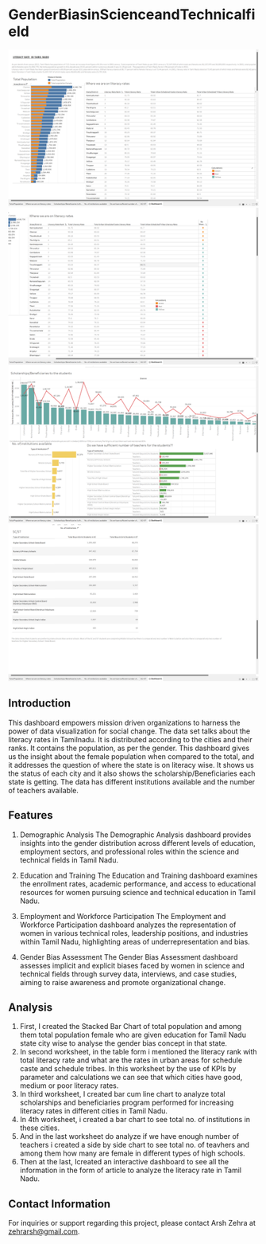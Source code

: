 # GenderBiasinScienceandTechnicalfield
![Alt Text](LiteracyRatesInTamilNadu.png)
![Alt Text](WhereweAreOnLiteracyRates.png)
![Alt Text](ScholarshipsToTheStudents.png)
![Alt Text](SCandST.png)


## Introduction
This dashboard empowers mission driven organizations to harness the power of data visualization for social change. The data set talks about the literacy rates in Tamilnadu. It is distributed according to the cities and their ranks. It contains the population, as per the gender.
This dashboard gives us the insight about the female population when compared to the total, and it addresses the question of where the state is on literacy wise. It shows us the status of each city and it also shows the scholarship/Beneficiaries each state is getting. The data has different institutions available and the number of teachers available.

## Features
1. Demographic Analysis
The Demographic Analysis dashboard provides insights into the gender distribution across different levels of education, employment sectors, and professional roles within the science and technical fields in Tamil Nadu.

2. Education and Training
The Education and Training dashboard examines the enrollment rates, academic performance, and access to educational resources for women pursuing science and technical education in Tamil Nadu.

3. Employment and Workforce Participation
The Employment and Workforce Participation dashboard analyzes the representation of women in various technical roles, leadership positions, and industries within Tamil Nadu, highlighting areas of underrepresentation and bias.

4. Gender Bias Assessment
The Gender Bias Assessment dashboard assesses implicit and explicit biases faced by women in science and technical fields through survey data, interviews, and case studies, aiming to raise awareness and promote organizational change.

## Analysis
1. First, I created the Stacked Bar Chart of total population and among them total population female who are given education for Tamil Nadu state city wise to analyse the gender bias concept in that state.
2. In second worksheet, in the table form i mentioned the literacy rank with total literacy rate and what are the rates in urban areas for schedule caste and  schedule tribes. In this worksheet by the use of KPIs by parameter and calculations we can see that which cities have good, medium or poor literacy rates.
3. In third worksheet, I created bar cum line chart to analyze total scholarships and beneficiaries program performed for increasing literacy rates in different cities in Tamil Nadu.
4. In 4th worksheet, i created a bar chart to see total no. of institutions in these cities.
5. And in the last worksheet do analyze if we have enough number of teachers i created a side by side chart to see total no. of teavhers and among them how many are female in different types of  high schools.
6. Then at the last,  Icreated an interactive dashboard to see all the information in the form of article to analyze the literacy rate in Tamil Nadu.


## Contact Information
For inquiries or support regarding this project, please contact Arsh Zehra at zehrarsh@gmail.com.

